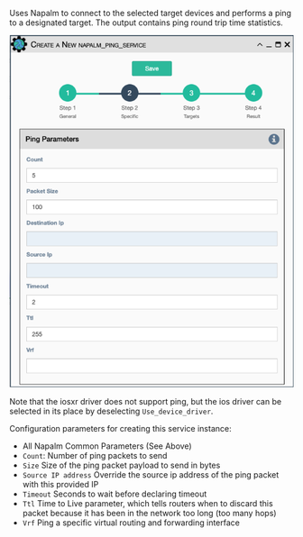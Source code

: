 Uses Napalm to connect to the selected target devices and performs a
ping to a designated target. The output contains ping round trip time
statistics. 

![Napalm Ping Service](../../_static/automation/builtin_service_types/napalm_ping.png)

Note that the iosxr driver does not support ping, but
the ios driver can be selected in its place by deselecting
`Use_device_driver`.

Configuration parameters for creating this service instance:

- All Napalm Common Parameters (See Above)
- `Count`: Number of ping packets to send
- `Size` Size of the ping packet payload to send in bytes
- `Source IP address` Override the source ip address of the ping
  packet with this provided IP
- `Timeout` Seconds to wait before declaring timeout
- `Ttl` Time to Live parameter, which tells routers when to discard
  this packet because it has been in the network too long (too many
  hops)
- `Vrf` Ping a specific virtual routing and forwarding interface
